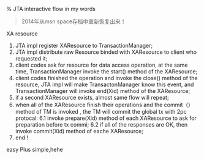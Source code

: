 % JTA interactive flow in my words

> 2014年从msn space存档中重新恢复出来！

XA resource

1. JTA impl register XAResource to TransactionManager;
2. JTA impl distribute raw Resource binded with XAResource to client who requested it;
3. client codes ask for resource for data access operation, at the same time, TransactionManager invoke the start() method of the XAResource;
4. client codes finished the operation and invoke the close() method of the resource, JTA impl will make TransactonManager know this event, and TransactionManager will invoke end(Xid) method of the XAResource;
5. if a second XAResource exists, almost same flow will repeat;
6. when all of the XAResource finish their operations and the commit（）method of TM is invoked , the TM will commit the global tx with 2pc protocal:
         6.1 invoke prepare(Xid) method of each XAResource to ask for preparation before tx commi;
         6.2 if all of the responses are OK, then invoke commit(Xid) method of eache XAResource;
7. end !
 
easy Plus simple,hehe